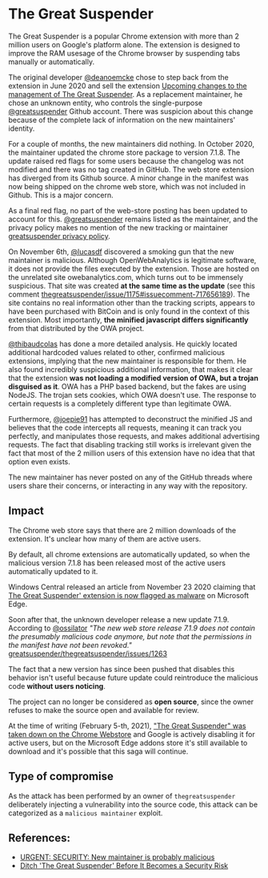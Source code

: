 # The Great Suspender

The Great Suspender is a popular Chrome extension with more than 2 million users
on Google's platform alone. The extension is designed to improve the RAM usesage
of the Chrome browser by suspending tabs manually or automatically.

The original developer [@deanoemcke](https://github.com/deanoemcke) chose to
step back from the extension in June 2020 and sell the extension
[Upcoming changes to the management of The Great Suspender](https://github.com/greatsuspender/thegreatsuspender/issues/1175).
As a replacement maintainer, he chose an unknown entity, who controls the
single-purpose [@greatsuspender](https://github.com/greatsuspender) Github
account. There was suspicion about this change because of the complete lack of
information on the new maintainers' identity.

For a couple of months, the new maintainers did nothing.
In October 2020, the maintainer updated the chrome store package to version
7.1.8. The update raised red flags for some users because the changelog was not
modified and there was no tag created in GitHub. The web store extension has
diverged from its Github source. A minor change in the manifest was now being
shipped on the chrome web store, which was not included in Github. This is a
major concern.

As a final red flag, no part of the web-store posting has been updated to account
for this. [@greatsuspender](https://github.com/greatsuspender) remains listed as
the maintainer, and the privacy policy makes no mention of the new tracking or
maintainer [greatsuspender privacy policy](https://greatsuspender.github.io/privacy).

On November 6th, [@lucasdf](https://github.com/lucasdf) discovered a smoking gun
that the new maintainer is malicious. Although OpenWebAnalytics is legitimate
software, it does not provide the files executed by the extension. Those are
hosted on the unrelated site owebanalytics.com, which turns out to be immensely
suspicious. That site was created **at the same time as the update** (see this
comment [thegreatsuspender/issue/1175#issuecomment-717656189](https://github.com/greatsuspender/thegreatsuspender/issues/1175#issuecomment-717656189)).
The site contains no real information other than the tracking scripts, appears
to have been purchased with BitCoin and is only found in the context of this
extension. Most importantly, **the minified javascript differs significantly**
from that distributed by the OWA project.

[@thibaudcolas](https://github.com/thibaudcolas) has done a more detailed
analysis. He quickly located additional hardcoded values related to other,
confirmed malicious extensions, implying that the new maintainer is responsible
for them. He also found incredibly suspicious additional information, that makes
it clear that the extension **was not loading a modified version of OWA, but a
trojan disguised as it**. OWA has a PHP based backend, but the fakes are using
NodeJS. The trojan sets cookies, which OWA doesn't use.  The response to certain
requests is a completely different type than legitimate OWA.

Furthermore, [@joepie91](https://github.com/joepie91) has attempted to deconstruct
the minified JS and believes that the code intercepts all requests, meaning it
can track you perfectly, and manipulates those requests, and makes
additional advertising requests.
The fact that disabling tracking still works is irrelevant given the fact that
most of the 2 million users of this extension have no idea that that option even
exists.

The new maintainer has never posted on any of the GitHub threads where users
share their concerns, or interacting in any way with the repository.

## Impact

The Chrome web store says that there are 2 million downloads of the extension.
It's unclear how many of them are active users.

By default, all chrome extensions are automatically updated, so when the
malicious version 7.1.8 has been released most of the active users automatically
updated to it.

Windows Central released an article from November 23 2020 claiming that
[The Great Suspender' extension is now flagged as malware](https://www.windowscentral.com/great-suspender-extension-now-flagged-malware-edge-has-built-replacement)
on Microsoft Edge.

Soon after that, the unknown developer release a new update 7.1.9.
According to [@ossilator](https://github.com/ossilator)
*"The new web store release 7.1.9 does not contain the presumably malicious code
anymore, but note that the permissions in the manifest have not been revoked."*
[greatsuspender/thegreatsuspender/issues/1263](https://github.com/greatsuspender/thegreatsuspender/issues/1263#issuecomment-735409569)

The fact that a new version has since been pushed that disables this behavior
isn't useful because future update could reintroduce the malicious
code **without users noticing**.

The project can no longer be considered as **open source**, since the owner
refuses to make the source open and available for review.

At the time of writing (February 5-th, 2021), ["The Great Suspender" was taken
down on the Chrome Webstore](https://9to5google.com/2021/02/04/the-great-suspender-extension-has-been-removed-from-chrome-web-store-for-containing-malware/)
and Google is actively disabling it for active users, but on the Microsoft Edge
addons store it's still available to download and it's possible that this saga
will continue.


## Type of compromise

As the attack has been performed by an owner of `thegreatsuspender` deliberately
injecting a vulnerability into the source code, this attack can be categorized
as a `malicious maintainer` exploit.

## References:

- [URGENT: SECURITY: New maintainer is probably malicious](https://github.com/greatsuspender/thegreatsuspender/issues/1263)
- [Ditch 'The Great Suspender' Before It Becomes a Security Risk](https://lifehacker.com/ditch-the-great-suspender-before-it-becomes-a-security-1845989664)
